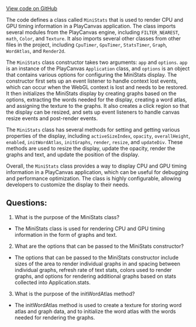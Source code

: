 [View code on GitHub](https://github.com/playcanvas/engine/extras/mini-stats/mini-stats.js)

The code defines a class called `MiniStats` that is used to render CPU and GPU timing information in a PlayCanvas application. The class imports several modules from the PlayCanvas engine, including `FILTER_NEAREST`, `math`, `Color`, and `Texture`. It also imports several other classes from other files in the project, including `CpuTimer`, `GpuTimer`, `StatsTimer`, `Graph`, `WordAtlas`, and `Render2d`.

The `MiniStats` class constructor takes two arguments: `app` and `options`. `app` is an instance of the PlayCanvas `Application` class, and `options` is an object that contains various options for configuring the MiniStats display. The constructor first sets up an event listener to handle context lost events, which can occur when the WebGL context is lost and needs to be restored. It then initializes the MiniStats display by creating graphs based on the options, extracting the words needed for the display, creating a word atlas, and assigning the texture to the graphs. It also creates a click region so that the display can be resized, and sets up event listeners to handle canvas resize events and post-render events.

The `MiniStats` class has several methods for setting and getting various properties of the display, including `activeSizeIndex`, `opacity`, `overallHeight`, `enabled`, `initWordAtlas`, `initGraphs`, `render`, `resize`, and `updateDiv`. These methods are used to resize the display, update the opacity, render the graphs and text, and update the position of the display.

Overall, the `MiniStats` class provides a way to display CPU and GPU timing information in a PlayCanvas application, which can be useful for debugging and performance optimization. The class is highly configurable, allowing developers to customize the display to their needs.
## Questions: 
 1. What is the purpose of the MiniStats class?
- The MiniStats class is used for rendering CPU and GPU timing information in the form of graphs and text.

2. What are the options that can be passed to the MiniStats constructor?
- The options that can be passed to the MiniStats constructor include sizes of the area to render individual graphs in and spacing between individual graphs, refresh rate of text stats, colors used to render graphs, and options for rendering additional graphs based on stats collected into Application.stats.

3. What is the purpose of the initWordAtlas method?
- The initWordAtlas method is used to create a texture for storing word atlas and graph data, and to initialize the word atlas with the words needed for rendering the graphs.
